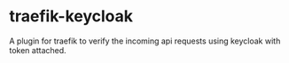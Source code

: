 # traefik-keycloak
A plugin for traefik to verify the incoming api requests using keycloak with token attached.
